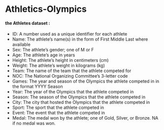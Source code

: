 # Athletics-Olympics
#### the Athletes dataset :

 - ID: A number used as a unique identifier for each athlete
- Name: The athlete’s name(s) in the form of First Middle Last where available
- Sex: The athlete’s gender; one of M or F 
-  Age: The athlete’s age in years
- Height: The athlete’s height in centimeters (cm)
- Weight: The athlete’s weight in kilograms (kg)
- Team: The name of the team that the athlete competed for
- NOC: The National Organizing Committee’s 3-letter code
- Games: The year and season of the Olympics the athlete competed in in the format YYYY Season
- Year: The year of the Olympics that the athlete competed in
- Season: The season of the Olympics that the athlete competed in
- City: The city that hosted the Olympics that the athlete competed in
- Sport: The sport that the athlete competed in
- Event: The event that the athlete competed in
- Medal: The medal won by the athlete; one of Gold, Silver, or Bronze. NA if no medal was won.
